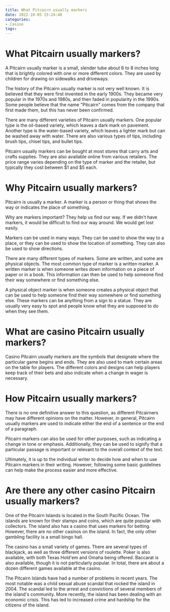 ```yaml
---
title: What Pitcairn usually markers
date: 2022-10-05 15:24:48
categories:
- Casino
tags:
---
```



#  What Pitcairn usually markers?

A Pitcairn usually marker is a small, slender tube about 6 to 8 inches long that is brightly colored with one or more different colors. They are used by children for drawing on sidewalks and driveways.

The history of the Pitcairn usually marker is not very well known. It is believed that they were first invented in the early 1900s. They became very popular in the 1970s and 1980s, and then faded in popularity in the 1990s.
Some people believe that the name "Pitcairn" comes from the company that first made them, but this has never been confirmed.

There are many different varieties of Pitcairn usually markers. One popular type is the oil-based variety, which leaves a dark mark on pavement. Another type is the water-based variety, which leaves a lighter mark but can be washed away with water. There are also various types of tips, including brush tips, chisel tips, and bullet tips.

Pitcairn usually markers can be bought at most stores that carry arts and crafts supplies. They are also available online from various retailers. The price range varies depending on the type of marker and the retailer, but typically they cost between $1 and $5 each.

#  Why Pitcairn usually markers?

Pitcairn is usually a marker. A marker is a person or thing that shows the way or indicates the place of something.

Why are markers important? They help us find our way. If we didn't have markers, it would be difficult to find our way around. We would get lost easily.

Markers can be used in many ways. They can be used to show the way to a place, or they can be used to show the location of something. They can also be used to show directions.

There are many different types of markers. Some are written, and some are physical objects. The most common type of marker is a written marker. A written marker is when someone writes down information on a piece of paper or in a book. This information can then be used to help someone find their way somewhere or find something else.

A physical object marker is when someone creates a physical object that can be used to help someone find their way somewhere or find something else. These markers can be anything from a sign to a statue. They are usually very easy to spot and people know what they are supposed to do when they see them.

#  What are casino Pitcairn usually markers?

Casino Pitcairn usually markers are the symbols that designate where the particular game begins and ends. They are also used to mark certain areas on the table for players. The different colors and designs can help players keep track of their bets and also indicate when a change in wager is necessary.

#  How Pitcairn usually markers?

There is no one definitive answer to this question, as different Pitcairners may have different opinions on the matter. However, in general, Pitcairn usually markers are used to indicate either the end of a sentence or the end of a paragraph.

Pitcairn markers can also be used for other purposes, such as indicating a change in tone or emphasis. Additionally, they can be used to signify that a particular passage is important or relevant to the overall context of the text.

Ultimately, it is up to the individual writer to decide how and when to use Pitcairn markers in their writing. However, following some basic guidelines can help make the process easier and more effective.

#  Are there any other casino Pitcairn usually markers?

One of the Pitcairn Islands is located in the South Pacific Ocean. The islands are known for their stamps and coins, which are quite popular with collectors. The island also has a casino that uses markers for betting. However, there are no other casinos on the island. In fact, the only other gambling facility is a small bingo hall.

The casino has a small variety of games. There are several types of blackjack, as well as three different versions of roulette. Poker is also available, with both Texas Hold'em and Omaha being offered. Baccarat is also available, though it is not particularly popular. In total, there are about a dozen different games available at the casino.

The Pitcairn Islands have had a number of problems in recent years. The most notable was a child sexual abuse scandal that rocked the island in 2004. The scandal led to the arrest and convictions of several members of the island's community. More recently, the island has been dealing with an economic crisis. This has led to increased crime and hardship for the citizens of the island.